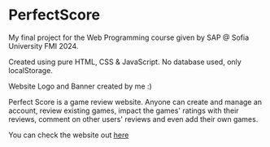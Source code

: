 # PerfectScore
My final project for the Web Programming course given by SAP @ Sofia University FMI 2024.

Created using pure HTML, CSS & JavaScript. No database used, only localStorage.

Website Logo and Banner created by me :)

Perfect Score is a game review website. Anyone can create and manage an account, review existing games, impact the games' ratings with their reviews, comment on other users' reviews and even add their own games.

You can check the website out [here](https://viktoria75.github.io/PerfectScore/)
